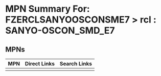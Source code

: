 



# MPN Summary For: FZERCLSANYOOSCONSME7 > rcl : SANYO-OSCON_SMD_E7

## MPNs
  

|MPN|Direct Links|Search Links|
| :--- | :--- | :--- |
||||

